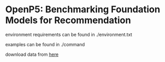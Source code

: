 # OpenP5: Benchmarking Foundation Models for Recommendation

environment requirements can be found in ./environment.txt

examples can be found in ./command

download data from [here](https://drive.google.com/file/d/17q6nIL2mbw1RMZUJoRJp60UH67BOnuO7/view?usp=sharing)
